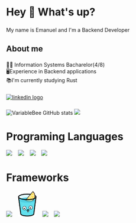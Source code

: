 <h1 align="left">Hey 👋 What's up?</h1>

###

<p align="left">My name is Emanuel and I'm a Backend Developer</p>

###

<h2 align="left">About me</h2>

###

<p align="left">👨‍🎓 Information Systems Bacharelor(4/8)<br>🖥️Experience in Backend applications<br>📚I'm currently studying Rust<br>

###
###
<div align="left">
  <a href="https://www.linkedin.com/in/emanueldias01/" target="_blank">
    <img src="https://img.shields.io/static/v1?message=LinkedIn&logo=linkedin&label=&color=0077B5&logoColor=white&labelColor=&style=for-the-badge" height="25" alt="linkedin logo"  />
  </a>
</div>

###
###



![VariableBee GitHub stats](https://github-readme-stats.vercel.app/api?username=emanueldias01&show_icons=true&theme=gotham)
<a href="https://github.com/emanueldias01" title="Perfil do Iuri">
  <img height="180em" src="https://github-readme-stats.vercel.app/api/top-langs/?username=emanueldias01&theme=dracula&hide_border=false&include_all_commits=false&count_private=false&layout=compact" />
</a>



###
###
<div>
  <h1>Programing Languages</h1>
  
  <img width=50 src="https://cdn.jsdelivr.net/gh/devicons/devicon@latest/icons/java/java-original.svg" />
  &nbsp;&nbsp;
  <img width=50 src="https://cdn.jsdelivr.net/gh/devicons/devicon@latest/icons/go/go-original-wordmark.svg" />   
  &nbsp;&nbsp;
  <img width=50 src="https://cdn.jsdelivr.net/gh/devicons/devicon@latest/icons/javascript/javascript-original.svg" />
  &nbsp;&nbsp;
  <img width=50 src="https://cdn.jsdelivr.net/gh/devicons/devicon@latest/icons/typescript/typescript-original.svg" />
          
  
</div>

###
###

<div>
  <h1>Frameworks</h1>
  <img width=50 src="https://cdn.jsdelivr.net/gh/devicons/devicon@latest/icons/spring/spring-original.svg" />
  &nbsp;&nbsp;
  <img width=50 src="https://raw.githubusercontent.com/gin-gonic/logo/master/color.png"/>
  &nbsp;&nbsp;
  <img width=50 src="https://cdn.jsdelivr.net/gh/devicons/devicon@latest/icons/express/express-original.svg" />
  &nbsp;&nbsp;
  <img width=50 src="https://cdn.jsdelivr.net/gh/devicons/devicon@latest/icons/react/react-original.svg" />

</div>

          
